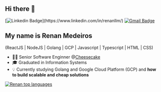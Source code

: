 ## Hi there 👋

[![Linkedin Badge](https://img.shields.io/badge/-LinkedIn-6633cc?style=flat-square&logo=Linkedin&logoColor=white&link=https://[www.linkedin.com/in/fernanda-kipper-5958a61a9/](https://www.linkedin.com/in/renanllm/))](https://www.linkedin.com/in/renanllm/)
[![Gmail Badge](https://img.shields.io/badge/-renanllm01@gmail.com-6633cc?style=flat-square&logo=Gmail&logoColor=white&link=mailto:renanllm01@gmail.com)](mailto:renanllm01@gmail.com)

## My name is Renan Medeiros
(ReactJS | NodeJS | Golang | GCP | Javascript | Typescript | HTML | CSS)
- 👩‍💻 Senior Software Enginner @[Cheesecake](https://cheesecakelabs.com/)
- 🎓 Graduated in Information Systems
- 💡 Currently studying Golang and Google Cloud Platform (GCP) and **how to build scalable and cheap solutions**

<div align="left">
  
[![Renan top languages](https://github-readme-stats.vercel.app/api/top-langs/?username=Renanllm&theme=blue-white)](https://github.com/anuraghazra/github-readme-stats)

</div>
